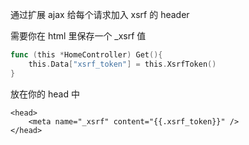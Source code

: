 通过扩展 ajax 给每个请求加入 xsrf 的 header

需要你在 html 里保存一个 _xsrf 值
```go
func (this *HomeController) Get(){        
    this.Data["xsrf_token"] = this.XsrfToken()
}
```
放在你的 head 中
```
<head>
    <meta name="_xsrf" content="{{.xsrf_token}}" />
</head>
```